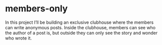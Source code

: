 # members-only


In this project I’ll be building an exclusive clubhouse where the members can write anonymous posts. Inside the clubhouse, members can see who the author of a post is, but outside they can only see the story and wonder who wrote it.


<!-- sign up form:
name, password
login form:
name, password -->